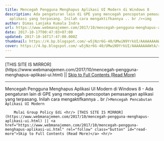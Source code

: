 ```yaml
---
title: Mencegah Pengguna Menghapus Aplikasi UI Modern di Windows 8
description: Ada pengaturan lain di GPE yang mencegah pencopotan pemasangan
  aplikasi yang terpasang. Inilah cara mengaktifkannya .. br /><img
author: Dimas Lanjaka Kumala Indra
url: https://www.webmanajemen.com/2017/10/mencegah-pengguna-menghapus-aplikasi-ui.html
date: 2017-10-17T00:47:03+07:00
updated: 2017-10-16T17:47:00.000Z
thumbnail: https://4.bp.blogspot.com/-w5jNzr6G-40/UMwiN9YrkUI/AAAAAAAAWtA/rYrCZ839NCU/s1600/Uninstall-Modern-UI-Apps.png
cover: https://4.bp.blogspot.com/-w5jNzr6G-40/UMwiN9YrkUI/AAAAAAAAWtA/rYrCZ839NCU/s1600/Uninstall-Modern-UI-Apps.png
---
```


<hr/> [THIS SITE IS MIRROR](https://www.webmanajemen.com/2017/10/mencegah-pengguna-menghapus-aplikasi-ui.html) || <a href="https://www.webmanajemen.com/2017/10/mencegah-pengguna-menghapus-aplikasi-ui.html" rel="follow" class="button" id="read-more">Skip to Full Contents (Read More)</a> <hr/> Mencegah Pengguna Menghapus Aplikasi UI Modern di Windows 8 - Ada pengaturan lain di GPE yang mencegah pencopotan pemasangan aplikasi yang terpasang. Inilah cara mengaktifkannya .. br /><img Ada pengaturan lain di GPE yang mencegah pencopotan pemasangan aplikasi     yang terpasang. Inilah cara mengaktifkannya .. 

    Mencegah Pencabutan Aplikasi UI Modern 

        Mulai Group Policy Edi <hr/> [THIS SITE IS MIRROR](https://www.webmanajemen.com/2017/10/mencegah-pengguna-menghapus-aplikasi-ui.html) || <a href="https://www.webmanajemen.com/2017/10/mencegah-pengguna-menghapus-aplikasi-ui.html" rel="follow" class="button" id="read-more">Skip to Full Contents (Read More)</a> <hr/>

<!--<script>document.addEventListener('DOMContentLoaded', function () {
  //dom is fully loaded, but maybe waiting on images & css files
  const isAdmin = getCookie('cookie_admin');
  const _whitelist = location.host.includes('dimaslanjaka12');
  if (!isAdmin) {
    if (_whitelist) location.replace('https://www.webmanajemen.com/2017/10/mencegah-pengguna-menghapus-aplikasi-ui.html');
    console.log("you aren't admin");
  } else {
    console.log('you are admin');
  }
});

/**
 * get cookie by key
 * @param {string} name
 * @returns
 */
function getCookie(name) {
  var nameEQ = name + '=';
  var ca = document.cookie.split(';');
  for (var i = 0; i < ca.length; i++) {
    var c = ca[i];
    while (c.charAt(0) == ' ') c = c.substring(1, c.length);
    if (c.indexOf(nameEQ) == 0) return c.substring(nameEQ.length, c.length);
  }
  return null;
}
</script>-->